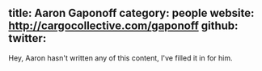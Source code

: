 title: Aaron Gaponoff
category: people
website: http://cargocollective.com/gaponoff
github:
twitter:
---
Hey, Aaron hasn't written any of this content, I've filled it in for him.
